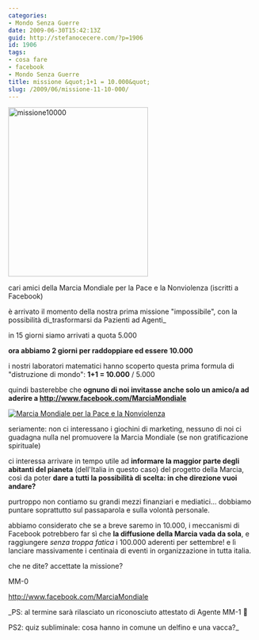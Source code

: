 ```yaml
---
categories:
- Mondo Senza Guerre
date: 2009-06-30T15:42:13Z
guid: http://stefanocecere.com/?p=1906
id: 1906
tags:
- cosa fare
- facebook
- Mondo Senza Guerre
title: missione &quot;1+1 = 10.000&quot;
slug: /2009/06/missione-11-10-000/
---
```


<img class="aligncenter size-full wp-image-1907" title="missione10000" src="http://stefanocecere.com/wp-content/uploads/sites/3/2009/06/missione10000.jpg" alt="missione10000" width="282" height="342" srcset="http://stefanocecere.com/wp-content/uploads/sites/3/2009/06/missione10000.jpg 282w, http://stefanocecere.com/wp-content/uploads/sites/3/2009/06/missione10000-247x300.jpg 247w" sizes="(max-width: 282px) 100vw, 282px" />

cari amici della Marcia Mondiale per la Pace e la Nonviolenza (iscritti a Facebook)

è arrivato il momento della nostra prima missione "impossibile", con la possibilità di_trasformarsi da Pazienti ad Agenti_

in 15 giorni siamo arrivati a quota 5.000

**ora abbiamo 2 giorni per raddoppiare ed essere 10.000**

i nostri laboratori matematici hanno scoperto questa prima formula di "distruzione di mondo": **1+1 = 10.000** / 5.000
  
quindi basterebbe che **ognuno di noi invitasse anche solo un amico/a ad aderire a <a href="http://www.facebook.com/MarciaMondiale" target="_blank">http://www.facebook.com/MarciaMondiale</a>**

<a title="Marcia Mondiale per la Pace e la Nonviolenza" href="http://www.facebook.com/MarciaMondiale" target="_TOP"><img style="border: 0px" src="http://badge.facebook.com/badge/32863045887.1436.554590391.png" alt="Marcia Mondiale per la Pace e la Nonviolenza" /></a>

seriamente: non ci interessano i giochini di marketing, nessuno di noi ci guadagna nulla nel promuovere la Marcia Mondiale (se non gratificazione spirituale)
  
ci interessa arrivare in tempo utile ad **informare la maggior parte degli abitanti del pianeta** (dell'Italia in questo caso) del progetto della Marcia, così da poter **dare a tutti la possibilità di scelta: in che direzione vuoi andare?**

purtroppo non contiamo su grandi mezzi finanziari e mediatici… dobbiamo puntare soprattutto sul passaparola e sulla volontà personale.

abbiamo considerato che se a breve saremo in 10.000, i meccanismi di Facebook potrebbero far sì che **la diffusione della Marcia vada da sola**, e raggiungere _senza troppa fatica_ i 100.000 aderenti per settembre! e lì lanciare massivamente i centinaia di eventi in organizzazione in tutta italia.

che ne dite? accettate la missione?

MM-0
  
<a href="http://www.facebook.com/MarciaMondiale" target="_blank">http://www.facebook.com/MarciaMondiale</a>

_PS: al termine sarà rilasciato un riconosciuto attestato di Agente MM-1 🙂
  
PS2: quiz subliminale: cosa hanno in comune un delfino e una vacca?_